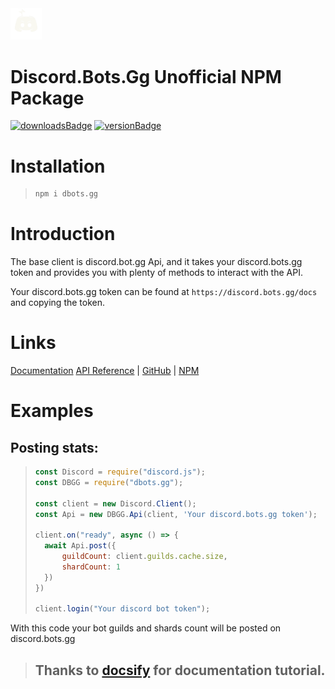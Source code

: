 <img src="./images/discord.bots.gg.png" style="width: 10%; height: 10%">

# Discord.Bots.Gg Unofficial NPM Package

[![downloadsBadge](https://img.shields.io/npm/dt/dbots.gg?style=for-the-badge)](https://npmjs.com/dbots.gg)
[![versionBadge](https://img.shields.io/npm/v/dbots.gg?style=for-the-badge)](https://npmjs.com/dbots.gg)

# Installation
> ```bash
> npm i dbots.gg
> ```

# Introduction
The base client is discord.bot.gg Api, and it takes your discord.<span>bots.<span>gg token and provides you with plenty of methods to interact with the API.

Your discord.<span>bots.<span>gg token can be found at `https://discord.bots.gg/docs` and copying the token.

# Links

[Documentation](https://valredstone.github.io/dbots.gg/#/)
[API Reference](https://discord.bots.gg/docs) | [GitHub](https://github.com/ValRedstone/dbots.gg) | [NPM](https://npmjs.com/package/dbots.gg)

# Examples
## Posting stats:

> ```js
> const Discord = require("discord.js");
> const DBGG = require("dbots.gg");
> 
> const client = new Discord.Client();
> const Api = new DBGG.Api(client, 'Your discord.bots.gg token');
> 
> client.on("ready", async () => {
>   await Api.post({
>       guildCount: client.guilds.cache.size,
>       shardCount: 1
>   })
> })
> 
> client.login("Your discord bot token");
> ```

With this code your bot guilds and shards count will be posted on discord.<spam>bots.<span>gg
  
> ## Thanks to [docsify](https://docsify.js.org) for documentation tutorial.
